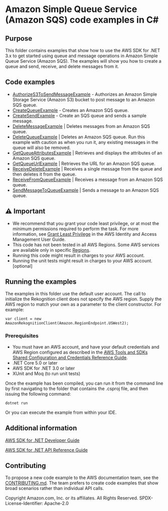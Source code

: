 # Amazon Simple Queue Service (Amazon SQS) code examples in C\#

## Purpose

This folder contains examples that show how to use the AWS SDK for .NET 3.x to
get started using queue and message operations in Amazon Simple Queue Service
(Amazon SQS). The examples will show you how to create a queue and send, receive,
and delete messages from it.

## Code examples

- [AuthorizeS3ToSendMessageExample](AuthorizeS2ToSendMessageExample/) - Authorizes
  an Amazon Simple Storage Service (Amazon S3) bucket to post message to an
  Amazon SQS queue.
- [CreateQueueExample](CreateQueueExample/) - Creates an Amazon SQS queue.
- [CreateSendExample](CreateSendExample/) - Create an SQS queue and sends a
  sample message.
- [DeleteMessageExample](DeleteMessageExample/) | Deletes messages from an
  Amazon SQS queue.
- [DeleteQueueExample](DeleteQueueExample/) | Deletes an Amazon SQS queue. Run
  this example with caution as when you run it, any existing messages in the
  queue will also be removed.
- [GetQueueAttributesExample](GetQueueAttributesExample/) | Retrieves and
  displays the attributes of an Amazon SQS queue.
- [GetQueueUrlExample](GetQueueUrlExample/) | Retrieves the URL for an Amazon
  SQS queue.
- [ReceiveDeleteExample](ReceivDeleteExample/) | Receives a single message from
  the queue and then deletes it from the queue.
- [ReceiveFromQueueExample](ReceiveFromQueueExample/) | Receives a message from
  an Amazon SQS queue.
- [SendMessageToQueueExample](SendMessageToQueueExample/) | Sends a message to
  an Amazon SQS queue.

## ⚠ Important
- We recommend that you grant your code least privilege, or at most the minimum
  permissions required to perform the task. For more information, see
  [Grant Least Privilege](https://docs.aws.amazon.com/IAM/latest/UserGuide/best-practices.html#grant-least-privilege)
  in the AWS Identity and Access Management User Guide. 
- This code has not been tested in all AWS Regions. Some AWS services are
  available only in specific [Regions](https://aws.amazon.com/about-aws/global-infrastructure/regional-product-services/).
- Running this code might result in charges to your AWS account. 
- Running the unit tests might result in charges to your AWS account. [optional]

## Running the examples

The examples in this folder use the default user account. The call to
initialize the Rekognition client does not specify the AWS region. Supply
the AWS region to match your own as a parameter to the client constructor. For
example:

```
var client = new AmazonRekognitionClient(Amazon.RegionEndpoint.USWest2);
```

### Prerequisites

- You must have an AWS account, and have your default credentials and AWS Region
  configured as described in the [AWS Tools and SDKs Shared Configuration and
  Credentials Reference Guide](https://docs.aws.amazon.com/credref/latest/refdocs/creds-config-files.html).
- .NET Core 5.0 or later
- AWS SDK for .NET 3.0 or later
- XUnit and Moq (to run unit tests)

Once the example has been compiled, you can run it from the command line by
first navigating to the folder that contains the .csproj file, and then
issuing the following command:

```
dotnet run
```

Or you can execute the example from within your IDE.

## Additional information
[AWS SDK for .NET Developer Guide](https://docs.aws.amazon.com/sdk-for-net/v3/developer-guide/welcome.html)

[AWS SDK for .NET API Reference Guide](https://docs.aws.amazon.com/sdkfornet/v3/apidocs/index.html)

## Contributing

To propose a new code example to the AWS documentation team, see the
[CONTRIBUTING.md](https://github.com/awsdocs/aws-doc-sdk-examples/blob/main/CONTRIBUTING.md).
The team prefers to create code examples that show broad scenarios rather than
individual API calls. 

Copyright Amazon.com, Inc. or its affiliates. All Rights Reserved. SPDX-License-Identifier: Apache-2.0
